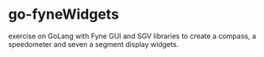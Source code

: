 # go-fyneWidgets
exercise on GoLang with Fyne GUI and SGV libraries to create a compass, a speedometer and seven a segment display widgets.
